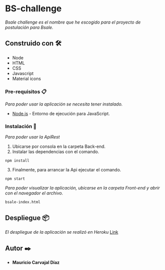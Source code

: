 # BS-challenge

_Bsale challenge es el nombre que he escogido para el proyecto de postulación para Bsale._

## Construido con 🛠️

* Node
* HTML
* CSS 
* Javascript
* Material icons

### Pre-requisitos 📋

_Para poder usar la aplicación se necesita tener instalado._

* [Node.js](https://nodejs.org/es/download/) - Entorno de ejecución para JavaScript.


### Instalación 🔧

_Para poder usar la ApiRest_

1. Ubicarse por consola en la carpeta Back-end.
2. Instalar las dependencias con el comando.
```
npm install
```
3. Finalmente, para arrancar la Api ejecutar el comando.
```
npm start
```

_Para poder visualizar la aplicación, ubicarse en la carpeta Front-end y abrir con el navegador el archivo._
```
bsale-index.html
```

## Despliegue 📦

_El despliegue de la aplicación se realizó en Heroku_ [Link](https://bsalechallenge.herokuapp.com/)

## Autor ✒️

* **Mauricio Carvajal Díaz**
